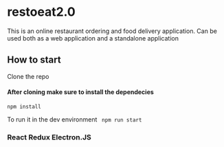 # restoeat2.0
This is an online restaurant ordering and food delivery application. Can be used both as a web application and a standalone application

## How to start
Clone the repo
#### After cloning make sure to install the dependecies

 ```npm install``` 

To run it in the dev environment
``` npm run start```

### React Redux Electron.JS
